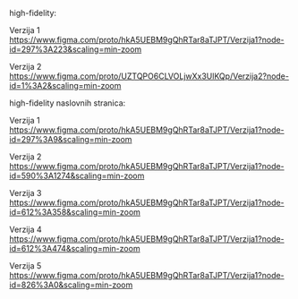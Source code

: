 high-fidelity:

Verzija 1
https://www.figma.com/proto/hkA5UEBM9gQhRTar8aTJPT/Verzija1?node-id=297%3A223&scaling=min-zoom

Verzija 2
https://www.figma.com/proto/UZTQPO6CLVOLjwXx3UlKQp/Verzija2?node-id=1%3A2&scaling=min-zoom



high-fidelity naslovnih stranica:

Verzija 1
https://www.figma.com/proto/hkA5UEBM9gQhRTar8aTJPT/Verzija1?node-id=297%3A9&scaling=min-zoom

Verzija 2
https://www.figma.com/proto/hkA5UEBM9gQhRTar8aTJPT/Verzija1?node-id=590%3A1274&scaling=min-zoom

Verzija 3
https://www.figma.com/proto/hkA5UEBM9gQhRTar8aTJPT/Verzija1?node-id=612%3A358&scaling=min-zoom

Verzija 4
https://www.figma.com/proto/hkA5UEBM9gQhRTar8aTJPT/Verzija1?node-id=612%3A474&scaling=min-zoom

Verzija 5
https://www.figma.com/proto/hkA5UEBM9gQhRTar8aTJPT/Verzija1?node-id=826%3A0&scaling=min-zoom
